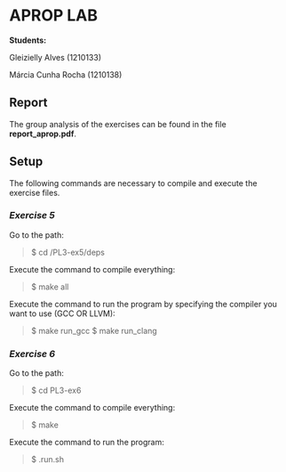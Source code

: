 # APROP LAB

**Students:**

  Gleizielly Alves (1210133)
  
  Márcia Cunha Rocha (1210138)

## **Report**

The group analysis of the exercises can be found in the file **report_aprop.pdf**.

## **Setup**

The following commands are necessary to compile and execute the exercise files.

### **_Exercise 5_**
Go to the path: 
> $ cd /PL3-ex5/deps

Execute the command to compile everything:
> $ make all

Execute the command to run the program by specifying the compiler you want to use (GCC OR LLVM):
> $ make run_gcc
> $ make run_clang


### **_Exercise 6_**

Go to the path:
> $ cd PL3-ex6

Execute the command to compile everything:
> $ make

Execute the command to run the program:
> $ .run.sh
